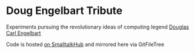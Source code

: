 # Doug Engelbart Tribute
Experiments pursuing the revolutionary ideas of computing legend [Douglas Carl Engelbart](http://en.wikipedia.org/wiki/Douglas_Engelbart)

Code is hosted [on SmalltalkHub](http://smalltalkhub.com/#!/~SeanDeNigris/DougEngelbartTribute) and mirrored here via GitFileTree
